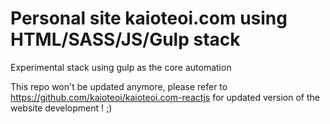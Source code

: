 # Personal site kaioteoi.com using HTML/SASS/JS/Gulp stack
Experimental stack using gulp as the core automation

This repo won't be updated anymore, please refer to https://github.com/kaioteoi/kaioteoi.com-reactjs for updated version of the website development ! ;)
